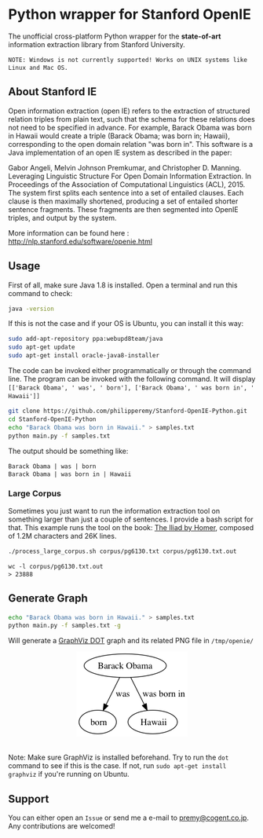 # Python wrapper for Stanford OpenIE

The unofficial cross-platform Python wrapper for the <b>state-of-art</b> information extraction library from Stanford University.

```
NOTE: Windows is not currently supported! Works on UNIX systems like Linux and Mac OS.
```

## About Stanford IE

Open information extraction (open IE) refers to the extraction of structured relation triples from plain text, such that the schema for these relations does not need to be specified in advance. For example, Barack Obama was born in Hawaii would create a triple (Barack Obama; was born in; Hawaii), corresponding to the open domain relation "was born in". This software is a Java implementation of an open IE system as described in the paper:

Gabor Angeli, Melvin Johnson Premkumar, and Christopher D. Manning. Leveraging Linguistic Structure For Open Domain Information Extraction. In Proceedings of the Association of Computational Linguistics (ACL), 2015.
The system first splits each sentence into a set of entailed clauses. Each clause is then maximally shortened, producing a set of entailed shorter sentence fragments. These fragments are then segmented into OpenIE triples, and output by the system. 

More information can be found here : http://nlp.stanford.edu/software/openie.html

## Usage

First of all, make sure Java 1.8 is installed. Open a terminal and run this command to check:

```bash
java -version
```

If this is not the case and if your OS is Ubuntu, you can install it this way:

```bash
sudo add-apt-repository ppa:webupd8team/java
sudo apt-get update
sudo apt-get install oracle-java8-installer
```

The code can be invoked either programmatically or through the command line. The program can be invoked with the following command. It will display ```[['Barack Obama', ' was', ' born'], ['Barack Obama', ' was born in', ' Hawaii']]```
```bash
git clone https://github.com/philipperemy/Stanford-OpenIE-Python.git
cd Stanford-OpenIE-Python
echo "Barack Obama was born in Hawaii." > samples.txt
python main.py -f samples.txt
```

The output should be something like:

```
Barack Obama | was | born
Barack Obama | was born in | Hawaii
```

### Large Corpus

Sometimes you just want to run the information extraction tool on something larger than just a couple of sentences. I provide a bash script for that. This example runs the tool on the book: [The Iliad by Homer](http://www.gutenberg.org/ebooks/6130?msg=welcome_stranger), composed of 1.2M characters and 26K lines.

```bash
./process_large_corpus.sh corpus/pg6130.txt corpus/pg6130.txt.out
```

```
wc -l corpus/pg6130.txt.out
> 23888
```

## Generate Graph

```bash
echo "Barack Obama was born in Hawaii." > samples.txt
python main.py -f samples.txt -g
```
Will generate a [GraphViz DOT](http://www.graphviz.org/) graph and its related PNG file in `/tmp/openie/`

<div align="center">
  <img src="img/out.png"><br><br>
</div>

Note: Make sure GraphViz is installed beforehand. Try to run the `dot` command to see if this is the case. If not, run `sudo apt-get install graphviz` if you're running on Ubuntu. 

## Support

You can either open an `Issue` or send me a e-mail to premy@cogent.co.jp. Any contributions are welcomed!

